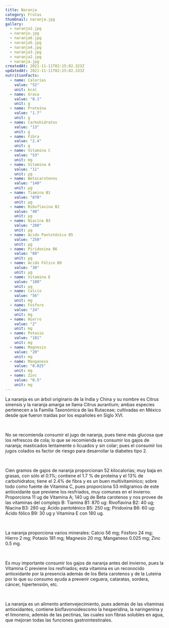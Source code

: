 ```yaml
---
title: Naranja
category: Frutas
thumbnail: naranja.jpg
gallery:
  - naranjo2.jpg
  - naranjo.jpg
  - naranja6.jpg
  - naranja5.jpg
  - naranja4.jpg
  - naranja3.jpg
  - naranja2.jpg
  - naranja.jpg
createdAt: 2021-11-11T02:15:02.323Z
updatedAt: 2021-11-11T02:15:02.333Z
nutritionFacts:
  - name: Calorías
    value: "52"
    unit: kcal
  - name: Grasa
    value: "0.1"
    unit: g
  - name: Proteína
    value: "1.7"
    unit: g
  - name: Carbohidratos
    value: "13"
    unit: g
  - name: Fibra
    value: "2.4"
    unit: g
  - name: Vitamina C
    value: "53"
    unit: mg
  - name: Vitamina A
    value: "11"
    unit: µg
  - name: Betacarotenos
    value: "140"
    unit: µg
  - name: Tiamina B1
    value: "870"
    unit: µg
  - name: Riboflavina B2
    value: "40"
    unit: µg
  - name: Niacina B3
    value: "280"
    unit: µg
  - name: Ácido Pantoténico B5
    value: "250"
    unit: µg
  - name: Piridoxina B6
    value: "60"
    unit: µg
  - name: Ácido Fólico B9
    value: "30"
    unit: µg
  - name: Vitamina E
    value: "180"
    unit: µg
  - name: Calcio
    value: "56"
    unit: mg
  - name: Fósforo
    value: "24"
    unit: mg
  - name: Hierro
    value: "2"
    unit: mg
  - name: Potasio
    value: "181"
    unit: mg
  - name: Magnesio
    value: "20"
    unit: mg
  - name: Manganeso
    value: "0.025"
    unit: mg
  - name: Zinc
    value: "0.5"
    unit: mg
---
```

La naranja es un árbol originario de la India y China y su nombre es Citrus sinensis y la naranja amarga se llama Citrus aurantium; ambas especies pertenecen a la Familia Taxonómica de las Rutaceae; cultivadas en México desde que fueron traídas por los españoles en Siglo XVI.

<br/>

No se recomienda consumir el jugo de naranja, pues tiene más glucosa que los refrescos de cola; lo que se recomienda es consumir los gajos de naranja; masticados lentamente o licuados y sin colar; pues el consumir los jugos colados es factor de riesgo para desarrollar la diabetes tipo 2.

<br/>

Cien gramos de gajos de naranja proporcionan 52 kilocalorías; muy baja en grasas, con sólo el 0.1%; contiene el 1.7 % de proteína y el 13% de carbohidratos; tiene el 2.4% de fibra y es un buen multivitamínico; sobre todo como fuente de Vitamina C, pues proporciona 53 miligramos de este antioxidante que previene los resfriados, muy comunes en el invierno. Proporciona 11 ug de Vitamina A; 140 ug de Beta carotenos y nos provee de las vitaminas del complejo B: Tiamina B1: 870 ug: Rivoflavina B2: 40 ug; Niacina B3: 280 ug: Ácido pantoténico B5: 250 ug; Piridoxina B6: 60 ug: Ácido fólico B9: 30 ug y Vitamina E con 180 ug.

<br/>

La naranja proporciona varios minerales: Calcio 56 mg; Fósforo 24 mg; Hierro 2 mg; Potasio 181 mg; Magnesio 20 mg; Manganeso 0.025 mg; Zinc 0.5 mg.

<br/>

Es muy importante consumir los gajos de naranja antes del invierno, pues la Vitamina C previene los resfriados; esta vitamina es un reconocido antioxidante por la presencia además de los Beta carotenos y de la Luteina por lo que su consumo ayuda a prevenir ceguera, cataratas, sordera, cáncer, hipertensión, etc.

<br/>

La naranja es un alimento antienvejecimiento, pues además de las vitaminas antioxidantes, contiene bioflavonoidescomo la hesperidina, la naringenina y el limoneno, además de las pectinas, las cuales son fibras solubles en agua, que mejoran todas las funciones gastrointestinales.